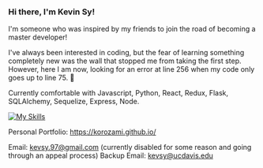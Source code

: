 ### Hi there, I'm Kevin Sy!

I'm someone who was inspired by my friends to join the road of becoming a master developer! 

I've always been interested in coding, but the fear of learning something completely new was the wall that stopped me from taking the first step. However, here I am now, looking for an error at line 256 when my code only goes up to line 75. 🫠

Currently comfortable with Javascript, Python, React, Redux, Flask, SQLAlchemy, Sequelize, Express, Node.

[![My Skills](https://skillicons.dev/icons?i=js,html,css,flask,nodejs,react,redux,py,postgres)](https://skillicons.dev)

Personal Portfolio: https://korozami.github.io/

Email: kevsy.97@gmail.com (currently disabled for some reason and going through an appeal process)
Backup Email: kevsy@ucdavis.edu
<!--
**Korozami/korozami** is a ✨ _special_ ✨ repository because its `README.md` (this file) appears on your GitHub profile.

Here are some ideas to get you started:

- 🔭 I’m currently working on ...
- 🌱 I’m currently learning ...
- 👯 I’m looking to collaborate on ...
- 🤔 I’m looking for help with ...
- 💬 Ask me about ...
- 📫 How to reach me: ...
- 😄 Pronouns: ...
- ⚡ Fun fact: ...
-->
